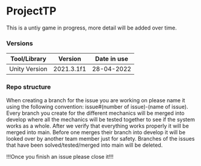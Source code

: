 # ProjectTP
This is a untiy game in progress, more detail will be added over time.


### Versions
|Tool/Library     | Version      | Date in use |
|:---------------:|:------------:|:-----------:|
|Unity Version    |2021.3.1f1    | 28-04-2022  |


### Repo structure
When creating a branch for the issue you are working on please name it using the following convention: issue#(number of issue)-(name of issue).
Every branch you create for the different mechanics will be merged into develop where all the mechanics will be tested together to see if the system works as a whole.
After we verify that everything works properly it will be merged into main. Before one merges their branch into develop it will be looked over by another team member just for safety. Branches of the issues that have been solved/tested/merged into main will be deleted.


!!!Once you finish an issue please close it!!!
